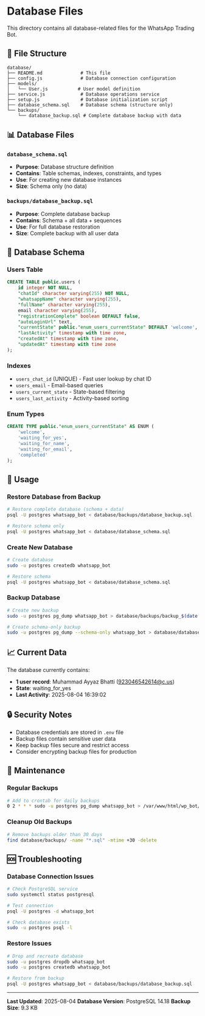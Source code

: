 # Database Files

This directory contains all database-related files for the WhatsApp Trading Bot.

## 📁 File Structure

```
database/
├── README.md              # This file
├── config.js              # Database connection configuration
├── models/
│   └── User.js           # User model definition
├── service.js             # Database operations service
├── setup.js               # Database initialization script
├── database_schema.sql    # Database schema (structure only)
└── backups/
    └── database_backup.sql # Complete database backup with data
```

## 📊 Database Files

### `database_schema.sql`
- **Purpose**: Database structure definition
- **Contains**: Table schemas, indexes, constraints, and types
- **Use**: For creating new database instances
- **Size**: Schema only (no data)

### `backups/database_backup.sql`
- **Purpose**: Complete database backup
- **Contains**: Schema + all data + sequences
- **Use**: For full database restoration
- **Size**: Complete backup with all user data

## 🔧 Database Schema

### Users Table
```sql
CREATE TABLE public.users (
    id integer NOT NULL,
    "chatId" character varying(255) NOT NULL,
    "whatsappName" character varying(255),
    "fullName" character varying(255),
    email character varying(255),
    "registrationComplete" boolean DEFAULT false,
    "autoLoginUrl" text,
    "currentState" public."enum_users_currentState" DEFAULT 'welcome',
    "lastActivity" timestamp with time zone,
    "createdAt" timestamp with time zone,
    "updatedAt" timestamp with time zone
);
```

### Indexes
- `users_chat_id` (UNIQUE) - Fast user lookup by chat ID
- `users_email` - Email-based queries
- `users_current_state` - State-based filtering
- `users_last_activity` - Activity-based sorting

### Enum Types
```sql
CREATE TYPE public."enum_users_currentState" AS ENUM (
    'welcome',
    'waiting_for_yes',
    'waiting_for_name',
    'waiting_for_email',
    'completed'
);
```

## 🚀 Usage

### Restore Database from Backup
```bash
# Restore complete database (schema + data)
psql -U postgres whatsapp_bot < database/backups/database_backup.sql

# Restore schema only
psql -U postgres whatsapp_bot < database/database_schema.sql
```

### Create New Database
```bash
# Create database
sudo -u postgres createdb whatsapp_bot

# Restore schema
psql -U postgres whatsapp_bot < database/database_schema.sql
```

### Backup Database
```bash
# Create new backup
sudo -u postgres pg_dump whatsapp_bot > database/backups/backup_$(date +%Y%m%d).sql

# Create schema-only backup
sudo -u postgres pg_dump --schema-only whatsapp_bot > database/database_schema.sql
```

## 📈 Current Data

The database currently contains:
- **1 user record**: Muhammad Ayyaz Bhatti (923046542614@c.us)
- **State**: waiting_for_yes
- **Last Activity**: 2025-08-04 16:39:02

## 🔒 Security Notes

- Database credentials are stored in `.env` file
- Backup files contain sensitive user data
- Keep backup files secure and restrict access
- Consider encrypting backup files for production

## 📝 Maintenance

### Regular Backups
```bash
# Add to crontab for daily backups
0 2 * * * sudo -u postgres pg_dump whatsapp_bot > /var/www/html/wp_bot/database/backups/backup_$(date +\%Y\%m\%d).sql
```

### Cleanup Old Backups
```bash
# Remove backups older than 30 days
find database/backups/ -name "*.sql" -mtime +30 -delete
```

## 🆘 Troubleshooting

### Database Connection Issues
```bash
# Check PostgreSQL service
sudo systemctl status postgresql

# Test connection
psql -U postgres -d whatsapp_bot

# Check database exists
sudo -u postgres psql -l
```

### Restore Issues
```bash
# Drop and recreate database
sudo -u postgres dropdb whatsapp_bot
sudo -u postgres createdb whatsapp_bot

# Restore from backup
psql -U postgres whatsapp_bot < database/backups/database_backup.sql
```

---

**Last Updated**: 2025-08-04
**Database Version**: PostgreSQL 14.18
**Backup Size**: 9.3 KB 